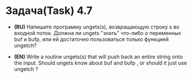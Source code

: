 # Задача(Task) 4.7 

- **(RU)** Напишите программу ungets(s), возвращающую строку s во входной поток. Должна ли
  ungets "знать" что-либо о переменных buf и bufр, или ей достаточно пользоваться только функцией
  ungetch?


- **(EN)** Write a routine ungets(s) that will push back an entire string onto the input. Should ungets know about buf and bufp , or should it just use ungetch ?